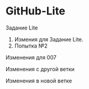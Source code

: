 # GitHub-Lite
Задание Lite
1. Измения для Задание Lite.
2. Попытка №2

Изменения для 007

Изменения с другой ветки

Изменения в новой ветке




























